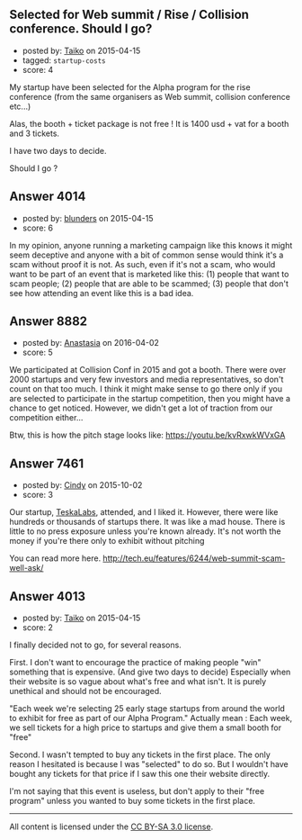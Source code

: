 ## Selected for Web summit / Rise / Collision conference. Should I go?

- posted by: [Taiko](https://stackexchange.com/users/334941/taiko) on 2015-04-15
- tagged: `startup-costs`
- score: 4

My startup have been selected for the Alpha program for the rise conference (from the same organisers as Web summit, collision conference etc...)

Alas, the booth + ticket package is not free ! It is 1400 usd + vat for a booth and 3 tickets.

I have two days to decide.

Should I go ?


## Answer 4014

- posted by: [blunders](https://stackexchange.com/users/216182/blunders) on 2015-04-15
- score: 6

In my opinion, anyone running a marketing campaign like this knows it might seem deceptive and anyone with a bit of common sense would think it's a scam without proof it is not.  As such, even if it's not a scam, who would want to be part of an event that is marketed like this: (1) people that want to scam people; (2) people that are able to be scammed; (3) people that don't see how attending an event like this is a bad idea.


## Answer 8882

- posted by: [Anastasia](https://stackexchange.com/users/8168589/anastasia) on 2016-04-02
- score: 5

<p>We participated at Collision Conf in 2015 and got a booth. There were over 2000 startups and very few investors and media representatives, so don't count on that too much. I think it might make sense to go there only if you are selected to participate in the startup competition, then you might have a chance to get noticed. However, we didn't get a lot of traction from our competition either... </p>

<p>Btw, this is how the pitch stage looks like:
<a href="https://youtu.be/kvRxwkWVxGA">https://youtu.be/kvRxwkWVxGA</a></p>



## Answer 7461

- posted by: [Cindy](https://stackexchange.com/users/7051596/cindy) on 2015-10-02
- score: 3

<p>Our startup, <a href="http://www.teskalabs.com" rel="nofollow">TeskaLabs</a>, attended, and I liked it. However, there were like hundreds or thousands of startups there. It was like a mad house. There is little to no press exposure unless you're known already. It's not worth the money if you're there only to exhibit without pitching</p>

<p>You can read more here. <a href="http://tech.eu/features/6244/web-summit-scam-well-ask/" rel="nofollow">http://tech.eu/features/6244/web-summit-scam-well-ask/</a></p>



## Answer 4013

- posted by: [Taiko](https://stackexchange.com/users/334941/taiko) on 2015-04-15
- score: 2

I finally decided not to go, for several reasons.

First. I don't want to encourage the practice of making people "win" something that is expensive. (And give two days to decide)
Especially when their website is so vague about what's free and what isn't. It is purely unethical and should not be encouraged.

"Each week we're selecting 25 early stage startups from around the world to exhibit for free as part of our Alpha Program."
Actually mean : Each week, we sell tickets for a high price to startups and give them a small booth for "free"

Second. I wasn't tempted to buy any tickets in the first place. The only reason I hesitated is because I was "selected" to do so. But I wouldn't have bought any tickets for that price if I saw this one their website directly.


I'm not saying that this event is useless, but don't apply to their "free program" unless you wanted to buy some tickets in the first place.



---

All content is licensed under the [CC BY-SA 3.0 license](https://creativecommons.org/licenses/by-sa/3.0/).
